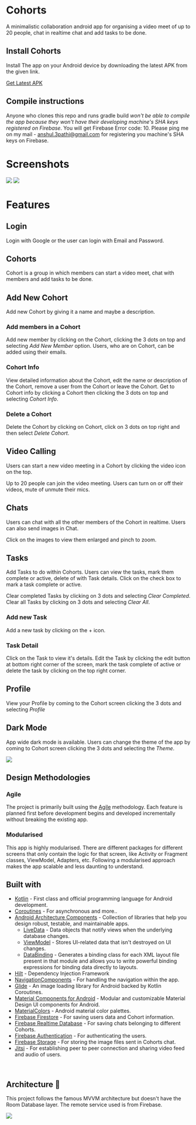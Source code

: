 # Cohorts

A minimalistic collaboration android app for organising a video meet of up to 20 people, 
chat in realtime chat and add tasks to be done.

## Install Cohorts
Install The app on your Android device by downloading the latest APK from the given link.

[Get Latest APK](https://drive.google.com/drive/folders/1IN1qMayoN1HsaKvCEPPCuPnQlCTmGbxm?usp=sharing)

## Compile instructions
Anyone who clones this repo and runs gradle build *won't be able to compile the app because they
won't have their developing machine's SHA keys registered on Firebase*. You will get Firebase Error code: 10.
Please ping me on my mail - anshul.3pathi@gmail.com for registering you machine's SHA keys on 
Firebase.

# Screenshots

![](extras/screenshot1.jpg)
![](extras/screenshot2.jpg)

# Features

## Login
Login with Google or the user can login with Email and Password.


## Cohorts
Cohort is a group in which members can start a video meet, chat with members
and add tasks to be done.

## Add New Cohort
Add new Cohort by giving it a name and maybe a description.

### Add members in a Cohort
Add new member by clicking on the Cohort, clicking the 3 dots on top and selecting 
*Add New Member* option. Users, who are on Cohort, can be added using their emails.

### Cohort Info
View detailed information about the Cohort, edit the name or description of the Cohort,
remove a user from the Cohort or leave the Cohort.
Get to Cohort info by clicking a Cohort then clicking the 3 dots on top and selecting 
*Cohort Info*.

### Delete a Cohort
Delete the Cohort by clicking on Cohort, click on 3 dots on top right and then select *Delete Cohort*.

## Video Calling
Users can start a new video meeting in a Cohort by clicking the video icon on the top.

Up to 20 people can join the video meeting. Users can turn on or off their videos, mute of unmute 
their mics.

## Chats
Users can chat with all the other members of the Cohort in realtime. Users can also send images
in Chat.

Click on the images to view them enlarged and pinch to zoom.

## Tasks
Add Tasks to do within Cohorts. Users can view the tasks, mark them complete or active,
delete of with Task details. Click on the check box to mark a task complete or active.

Clear completed Tasks by clicking on 3 dots and selecting *Clear Completed*.
Clear all Tasks by clicking on 3 dots and selecting *Clear All*.

### Add new Task
Add a new task by clicking on the + icon.

### Task Detail
Click on the Task to view it's details. Edit the Task by clicking the edit button at bottom right 
corner of the screen, mark the task complete of active or delete the task by clicking on 
the top right corner.

## Profile
View your Profile by coming to the Cohort screen clicking the 3 dots and selecting *Profile*

## Dark Mode
App wide dark mode is available. Users can change the theme of the app by coming to Cohort 
screen clicking the 3 dots and selecting the *Theme*.

![](extras/dark_mode.jpg)


## Design Methodologies

### Agile
The project is primarily built using the [Agile](https://www.cprime.com/resources/what-is-agile-what-is-scrum/)
methodology. Each feature is planned first before development begins and developed incrementally
without breaking the existing app.

### Modularised
This app is highly modularised. There are different packages for different screens that only contain
the logic for that screen, like Activity or Fragment classes, ViewModel, Adapters, etc.
Following a modularised approach makes the app scalable and less daunting to understand.


## Built with
- [Kotlin](https://kotlinlang.org/) - First class and official programming language for Android development.
- [Coroutines](https://kotlinlang.org/docs/reference/coroutines-overview.html) - For asynchronous and more..
- [Android Architecture Components](https://developer.android.com/topic/libraries/architecture) - Collection of libraries that help you design robust, testable, and maintainable apps.
  - [LiveData](https://developer.android.com/topic/libraries/architecture/livedata) - Data objects that notify views when the underlying database changes.
  - [ViewModel](https://developer.android.com/topic/libraries/architecture/viewmodel) - Stores UI-related data that isn't destroyed on UI changes. 
  - [DataBinding](https://developer.android.com/topic/libraries/data-binding?authuser=1) - Generates a binding class for each XML layout file present in that module and allows you to write powerful binding expressions for binding data directly to layouts.
- [Hilt](https://dagger.dev/hilt/) - Dependency Injection Framework
- [NavigationComponents](https://developer.android.com/guide/navigation) - For handling the navigation within the app.
- [Glide](https://bumptech.github.io/glide/) - An image loading library for Android backed by Kotlin Coroutines.
- [Material Components for Android](https://github.com/material-components/material-components-android) - Modular and customizable Material Design UI components for Android.
- [MaterialColors](https://github.com/theapache64/material_colors) - Android material color palettes.
- [Firebase Firestore](https://firebase.google.com/products/firestore) - For saving users data and Cohort information.
- [Firebase Realtime Database](https://firebase.google.com/products/realtime-database) - For saving chats belonging to different Cohorts.
- [Firebase Authentication](https://firebase.google.com/products/auth) - For authenticating the users.
- [Firebase Storage](https://firebase.google.com/products/storage) - For storing the image files sent in Cohorts chat.
- [Jitsi](https://jitsi.github.io/handbook/docs/intro) - For establishing peer to peer connection and sharing video feed and
audio of users.
<br />

## Architecture 🗼

This project follows the famous MVVM architecture but doesn't have the Room Database layer.
The remote service used is from Firebase.

![](extras/arch.jpg)
